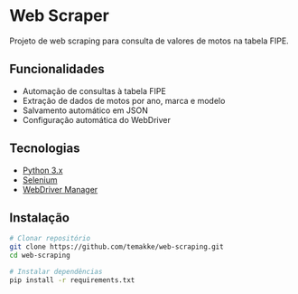 # Web Scraper

Projeto de web scraping para consulta de valores de motos na tabela FIPE.

## Funcionalidades
- Automação de consultas à tabela FIPE
- Extração de dados de motos por ano, marca e modelo
- Salvamento automático em JSON
- Configuração automática do WebDriver

## Tecnologias
- [Python 3.x](https://www.python.org/doc/)
- [Selenium](https://selenium-python.readthedocs.io/)
- [WebDriver Manager](https://pypi.org/project/webdriver-manager/)

## Instalação

```bash
# Clonar repositório
git clone https://github.com/temakke/web-scraping.git
cd web-scraping

# Instalar dependências
pip install -r requirements.txt
